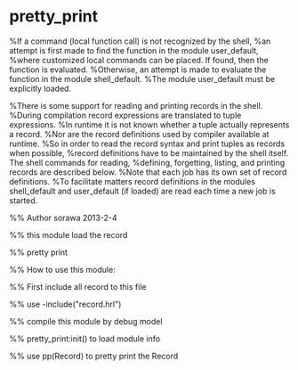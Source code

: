 pretty_print
============

%If a command (local function call) is not recognized by the shell, 
%an attempt is first made to find the function in the module user_default, 
%where customized local commands can be placed. If found, then the function is evaluated. 
%Otherwise, an attempt is made to evaluate the function in the module shell_default. 
%The module user_default must be explicitly loaded.

%There is some support for reading and printing records in the shell. 
%During compilation record expressions are translated to tuple expressions. 
%In runtime it is not known whether a tuple actually represents a record. 
%Nor are the record definitions used by compiler available at runtime. 
%So in order to read the record syntax and print tuples as records when possible, 
%record definitions have to be maintained by the shell itself. The shell commands for reading, 
%defining, forgetting, listing, and printing records are described below. 
%Note that each job has its own set of record definitions. 
%To facilitate matters record definitions in the modules shell_default and user_default (if loaded) are read each time a new job is started.


%% Author sorawa 2013-2-4

%% this module load the record 

%% pretty print

%% How to use this module:

%% First include all record to this file

%% use -include("record.hrl")

%% compile this module by debug model

%% pretty_print:init() to load module info

%% use pp(Record) to pretty print the Record
